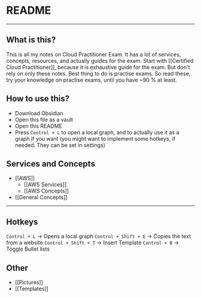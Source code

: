# README
---------------
## What is this?
This is all my notes on Cloud Practitioner Exam. It has a lot of services, concepts, resources, and actually guides for the exam. Start with [[Certified Cloud Practitioner]], because it is exhaustive guide for the exam. But don't rely on only these notes. Best thing to do is practise exams. So read these, try your knowledge on practise exams, until you have ~90 % at least.

## How to use this?
- Download Obsidian
- Open this file as a vault
- Open this README
- Press `Control + L` to open a local graph, and to actually use it as a graph if you want (you might want to implement some hotkeys, if needed. They can be set in settings)

## Services and Concepts
- [[AWS]]
	- [[AWS Services]]
	- [[AWS Concepts]]
- [[General Concepts]]

-----------------
## Hotkeys

`Control + L` -> Opens a local graph
`Control + Shift + E` -> Copies the text from a website
`Control + Shift + T` -> Insert Template
`Control + B` -> Toggle Bullet lists

## Other
- [[Pictures]]
- [[Templates]]

